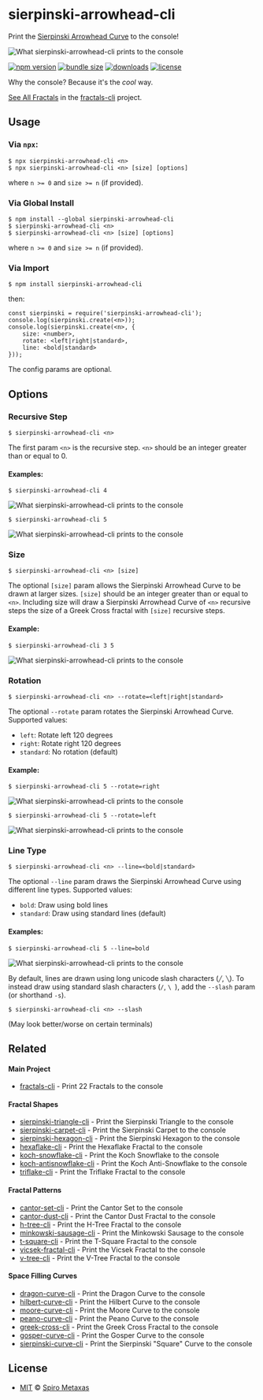 # sierpinski-arrowhead-cli
Print the [Sierpinski Arrowhead Curve](https://en.wikipedia.org/wiki/Sierpi%C5%84ski_curve#Arrowhead_curve) to the console!  

![What sierpinski-arrowhead-cli prints to the console](https://raw.githubusercontent.com/spirometaxas/sierpinski-arrowhead-cli/main/img/sierpinski-arrowhead-banner.png)

[![npm version](https://img.shields.io/npm/v/sierpinski-arrowhead-cli)](https://www.npmjs.com/package/sierpinski-arrowhead-cli)
[![bundle size](https://img.shields.io/bundlephobia/min/sierpinski-arrowhead-cli)](https://bundlephobia.com/package/sierpinski-arrowhead-cli)
[![downloads](https://img.shields.io/npm/dy/sierpinski-arrowhead-cli)](https://www.npmjs.com/package/sierpinski-arrowhead-cli)
[![license](https://img.shields.io/npm/l/sierpinski-arrowhead-cli)](https://github.com/spirometaxas/sierpinski-arrowhead-cli/blob/main/LICENSE)

Why the console?  Because it's the *cool* way.  

[See All Fractals](https://spirometaxas.com/projects/fractals-cli) in the [fractals-cli](https://www.npmjs.com/package/fractals-cli) project.

## Usage
### Via `npx`:
```
$ npx sierpinski-arrowhead-cli <n>
$ npx sierpinski-arrowhead-cli <n> [size] [options]
```
where `n >= 0` and `size >= n` (if provided).

### Via Global Install
```
$ npm install --global sierpinski-arrowhead-cli
$ sierpinski-arrowhead-cli <n>
$ sierpinski-arrowhead-cli <n> [size] [options]
```
where `n >= 0` and `size >= n` (if provided).

### Via Import
```
$ npm install sierpinski-arrowhead-cli
```
then:
```
const sierpinski = require('sierpinski-arrowhead-cli');
console.log(sierpinski.create(<n>));
console.log(sierpinski.create(<n>, { 
    size: <number>, 
    rotate: <left|right|standard>, 
    line: <bold|standard> 
}));
```
The config params are optional.

## Options
### Recursive Step  
```
$ sierpinski-arrowhead-cli <n>
```
The first param `<n>` is the recursive step.  `<n>` should be an integer greater than or equal to 0.

#### Examples:
```
$ sierpinski-arrowhead-cli 4
```
![What sierpinski-arrowhead-cli prints to the console](https://raw.githubusercontent.com/spirometaxas/sierpinski-arrowhead-cli/main/img/sierpinski-arrowhead-4.png)

```
$ sierpinski-arrowhead-cli 5
```
![What sierpinski-arrowhead-cli prints to the console](https://raw.githubusercontent.com/spirometaxas/sierpinski-arrowhead-cli/main/img/sierpinski-arrowhead-5.png)

### Size
```
$ sierpinski-arrowhead-cli <n> [size]
```
The optional `[size]` param allows the Sierpinski Arrowhead Curve to be drawn at larger sizes.  `[size]` should be an integer greater than or equal to `<n>`.  Including size will draw a Sierpinski Arrowhead Curve of `<n>` recursive steps the size of a Greek Cross fractal with `[size]` recursive steps.  

#### Example:
```
$ sierpinski-arrowhead-cli 3 5
```
![What sierpinski-arrowhead-cli prints to the console](https://raw.githubusercontent.com/spirometaxas/sierpinski-arrowhead-cli/main/img/sierpinski-arrowhead-3-5.png)

### Rotation
```
$ sierpinski-arrowhead-cli <n> --rotate=<left|right|standard>
```
The optional `--rotate` param rotates the Sierpinski Arrowhead Curve.  Supported values:

- `left`: Rotate left 120 degrees
- `right`: Rotate right 120 degrees
- `standard`: No rotation (default)

#### Example:
```
$ sierpinski-arrowhead-cli 5 --rotate=right
```
![What sierpinski-arrowhead-cli prints to the console](https://raw.githubusercontent.com/spirometaxas/sierpinski-arrowhead-cli/main/img/sierpinski-arrowhead-5-rotate_right.png)

```
$ sierpinski-arrowhead-cli 5 --rotate=left
```
![What sierpinski-arrowhead-cli prints to the console](https://raw.githubusercontent.com/spirometaxas/sierpinski-arrowhead-cli/main/img/sierpinski-arrowhead-5-rotate_left.png)

### Line Type
```
$ sierpinski-arrowhead-cli <n> --line=<bold|standard>
```
The optional `--line` param draws the Sierpinski Arrowhead Curve using different line types.  Supported values:

- `bold`: Draw using bold lines
- `standard`: Draw using standard lines (default)

#### Examples:
```
$ sierpinski-arrowhead-cli 5 --line=bold
```
![What sierpinski-arrowhead-cli prints to the console](https://raw.githubusercontent.com/spirometaxas/sierpinski-arrowhead-cli/main/img/sierpinski-arrowhead-5-line_bold.png)

By default, lines are drawn using long unicode slash characters (`╱`, `╲`).  To instead draw using standard slash characters (`/`, `\ `), add the `--slash` param (or shorthand `-s`).
```
$ sierpinski-arrowhead-cli <n> --slash
```
(May look better/worse on certain terminals)

## Related

#### Main Project
- [fractals-cli](https://www.npmjs.com/package/fractals-cli) - Print 22 Fractals to the console

#### Fractal Shapes
- [sierpinski-triangle-cli](https://www.npmjs.com/package/sierpinski-triangle-cli) - Print the Sierpinski Triangle to the console
- [sierpinski-carpet-cli](https://www.npmjs.com/package/sierpinski-carpet-cli) - Print the Sierpinski Carpet to the console
- [sierpinski-hexagon-cli](https://www.npmjs.com/package/sierpinski-hexagon-cli) - Print the Sierpinski Hexagon to the console
- [hexaflake-cli](https://www.npmjs.com/package/hexaflake-cli) - Print the Hexaflake Fractal to the console
- [koch-snowflake-cli](https://www.npmjs.com/package/koch-snowflake-cli) - Print the Koch Snowflake to the console
- [koch-antisnowflake-cli](https://www.npmjs.com/package/koch-antisnowflake-cli) - Print the Koch Anti-Snowflake to the console
- [triflake-cli](https://www.npmjs.com/package/triflake-cli) - Print the Triflake Fractal to the console

#### Fractal Patterns
- [cantor-set-cli](https://www.npmjs.com/package/cantor-set-cli) - Print the Cantor Set to the console
- [cantor-dust-cli](https://www.npmjs.com/package/cantor-dust-cli) - Print the Cantor Dust Fractal to the console
- [h-tree-cli](https://www.npmjs.com/package/h-tree-cli) - Print the H-Tree Fractal to the console
- [minkowski-sausage-cli](https://www.npmjs.com/package/minkowski-sausage-cli) - Print the Minkowski Sausage to the console
- [t-square-cli](https://www.npmjs.com/package/t-square-cli) - Print the T-Square Fractal to the console
- [vicsek-fractal-cli](https://www.npmjs.com/package/vicsek-fractal-cli) - Print the Vicsek Fractal to the console
- [v-tree-cli](https://www.npmjs.com/package/v-tree-cli) - Print the V-Tree Fractal to the console

#### Space Filling Curves
- [dragon-curve-cli](https://www.npmjs.com/package/dragon-curve-cli) - Print the Dragon Curve to the console
- [hilbert-curve-cli](https://www.npmjs.com/package/hilbert-curve-cli) - Print the Hilbert Curve to the console
- [moore-curve-cli](https://www.npmjs.com/package/moore-curve-cli) - Print the Moore Curve to the console
- [peano-curve-cli](https://www.npmjs.com/package/peano-curve-cli) - Print the Peano Curve to the console
- [greek-cross-cli](https://www.npmjs.com/package/greek-cross-cli) - Print the Greek Cross Fractal to the console
- [gosper-curve-cli](https://www.npmjs.com/package/gosper-curve-cli) - Print the Gosper Curve to the console
- [sierpinski-curve-cli](https://www.npmjs.com/package/sierpinski-curve-cli) - Print the Sierpinski "Square" Curve to the console

## License
- [MIT](https://github.com/spirometaxas/sierpinski-arrowhead-cli/blob/main/LICENSE) &copy; [Spiro Metaxas](https://spirometaxas.com)
